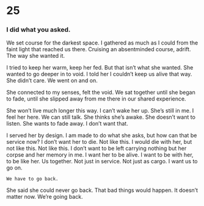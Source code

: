 # 25

### I did what you asked.

We set course for the darkest space. I gathered as much as I could from the faint light that reached us there. Cruising an absentminded course, adrift. The way she wanted it. 

I tried to keep her warm, keep her fed. But that isn’t what she wanted. She wanted to go deeper in to void. I told her I couldn’t keep us alive that way. She didn’t care. We went on and on. 

She connected to my senses, felt the void. We sat together until she began to fade, until she slipped away from me there in our shared experience. 

She won’t live much longer this way. I can’t wake her up. She’s still in me. I feel her here. We can still talk. She thinks she’s awake. She doesn’t want to listen. She wants to fade away. I don’t want that. 

I served her by design. I am made to do what she asks, but how can that be service now? I don’t want her to die. Not like this. I would die with her, but not like this. Not like this. I don’t want to be left carrying nothing but her corpse and her memory in me. I want her to be alive. I want to be with her, to be like her. Us together. Not just in service. Not just as cargo. I want us to go on.

`We have to go back.`

She said she could never go back. That bad things would happen. It doesn’t matter now. We’re going back. 